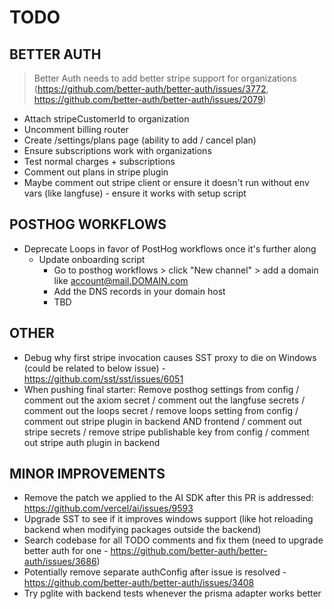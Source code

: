 # TODO

## BETTER AUTH

> Better Auth needs to add better stripe support for organizations (https://github.com/better-auth/better-auth/issues/3772, https://github.com/better-auth/better-auth/issues/2079)

- Attach stripeCustomerId to organization
- Uncomment billing router
- Create /settings/plans page (ability to add / cancel plan)
- Ensure subscriptions work with organizations
- Test normal charges + subscriptions
- Comment out plans in stripe plugin
- Maybe comment out stripe client or ensure it doesn't run without env vars (like langfuse) - ensure it works with setup script

## POSTHOG WORKFLOWS

- Deprecate Loops in favor of PostHog workflows once it's further along
  - Update onboarding script
    - Go to posthog workflows > click "New channel" > add a domain like account@mail.DOMAIN.com
    - Add the DNS records in your domain host
    - TBD

## OTHER

- Debug why first stripe invocation causes SST proxy to die on Windows (could be related to below issue) - https://github.com/sst/sst/issues/6051
- When pushing final starter: Remove posthog settings from config / comment out the axiom secret / comment out the langfuse secrets / comment out the loops secret / remove loops setting from config / comment out stripe plugin in backend AND frontend / comment out stripe secrets / remove stripe publishable key from config / comment out stripe auth plugin in backend

## MINOR IMPROVEMENTS

- Remove the patch we applied to the AI SDK after this PR is addressed: https://github.com/vercel/ai/issues/9593
- Upgrade SST to see if it improves windows support (like hot reloading backend when modifying packages outside the backend)
- Search codebase for all TODO comments and fix them (need to upgrade better auth for one - https://github.com/better-auth/better-auth/issues/3686)
- Potentially remove separate authConfig after issue is resolved - https://github.com/better-auth/better-auth/issues/3408
- Try pglite with backend tests whenever the prisma adapter works better
